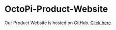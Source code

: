 # OctoPi-Product-Website

Our Product Website is hosted on GitHub. [Click here](https://octopi-team.github.io/OctoPi-Product-Website/)
